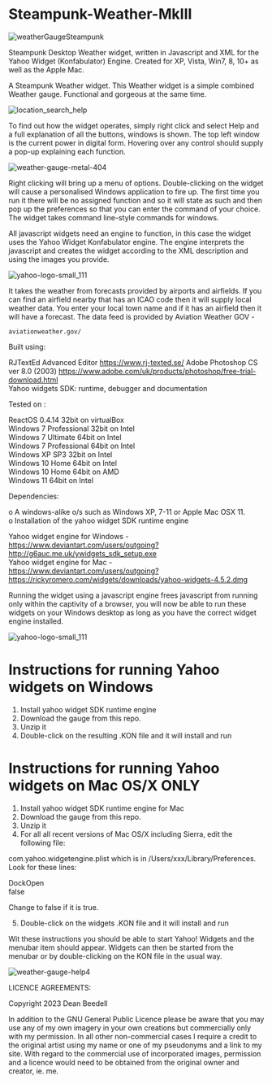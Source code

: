 # Steampunk-Weather-MkIII

![weatherGaugeSteampunk](https://github.com/yereverluvinunclebert/Steampunk-Weather-MkIII/assets/2788342/315839f7-163a-4448-afd2-47f60fa499fa)

Steampunk Desktop Weather widget, written in Javascript and XML for the Yahoo 
Widget (Konfabulator) Engine. Created for XP, Vista, Win7, 8, 10+ as well as the 
Apple Mac.

A Steampunk Weather widget. This Weather widget is a simple combined Weather 
gauge. Functional and gorgeous at the same time.

![location_search_help](https://github.com/yereverluvinunclebert/Steampunk-Weather-MkIII/assets/2788342/1e9f75c8-0d2c-4132-ab8a-b36b29150f9c)

To find out how the widget operates, simply right click and select Help and a 
full explanation of all the buttons, windows is shown. The top left window is 
the current power in digital form. Hovering over any control should supply a 
pop-up explaining each function.

![weather-gauge-metal-404](https://github.com/yereverluvinunclebert/Steampunk-Weather-MkIII/assets/2788342/a6054634-6a21-4d75-b31a-48e87e426c59)

Right clicking will bring up a menu of options. Double-clicking on the widget 
will cause a personalised Windows application to fire up. The first time you run 
it there will be no assigned function and so it will state as such and then pop 
up the preferences so that you can enter the command of your choice. The widget 
takes command line-style commands for windows. 

All javascript widgets need an engine to function, in this case the widget uses 
the Yahoo Widget Konfabulator engine. The engine interprets the javascript and 
creates the widget according to the XML description and using the images you 
provide. 

![yahoo-logo-small_111](https://github.com/yereverluvinunclebert/Steampunk-MediaPlayer-Ywidget/assets/2788342/c5668608-ab57-4665-a332-3bc9b7e07a9f)
 
It takes the weather from forecasts provided by airports and airfields. If you 
can find an airfield nearby that has an ICAO code then it will supply local 
weather data. You enter your local town name and if it has an airfield then it 
will have a forecast. The data feed is provided by Aviation Weather GOV -
 
	aviationweather.gov/  
 
Built using: 

  RJTextEd Advanced Editor  https://www.rj-texted.se/ 
  Adobe Photoshop CS ver 8.0 (2003)  https://www.adobe.com/uk/products/photoshop/free-trial-download.html  
  Yahoo widgets SDK: runtime, debugger and documentation
  
Tested on :

  ReactOS 0.4.14 32bit on virtualBox    
  Windows 7 Professional 32bit on Intel    
  Windows 7 Ultimate 64bit on Intel    
  Windows 7 Professional 64bit on Intel    
  Windows XP SP3 32bit on Intel    
  Windows 10 Home 64bit on Intel    
  Windows 10 Home 64bit on AMD    
  Windows 11 64bit on Intel 
   
 Dependencies:
 
 o A windows-alike o/s such as Windows XP, 7-11 or Apple Mac OSX 11.   
 o Installation of the yahoo widget SDK runtime engine  
 
  Yahoo widget engine for Windows - https://www.deviantart.com/users/outgoing?http://g6auc.me.uk/ywidgets_sdk_setup.exe  
  Yahoo widget engine for Mac - https://www.deviantart.com/users/outgoing?https://rickyromero.com/widgets/downloads/yahoo-widgets-4.5.2.dmg
 
 Running the widget using a javascript engine frees javascript from running only 
 within the captivity of a browser, you will now be able to run these widgets on 
 your Windows desktop as long as you have the correct widget engine installed.
 
![yahoo-logo-small_111](https://github.com/yereverluvinunclebert/Steampunk-MediaPlayer-Ywidget/assets/2788342/c5668608-ab57-4665-a332-3bc9b7e07a9f)
  
 Instructions for running Yahoo widgets on Windows
 =================================================
 
 1. Install yahoo widget SDK runtime engine
 2. Download the gauge from this repo.
 3. Unzip it
 4. Double-click on the resulting .KON file and it will install and run
 
 Instructions for running Yahoo widgets on Mac OS/X ONLY
 ========================================================
 
 1. Install yahoo widget SDK runtime engine for Mac
 2. Download the gauge from this repo.
 3. Unzip it
 4. For all all recent versions of Mac OS/X including Sierra, edit the following 
 file:
 
 com.yahoo.widgetengine.plist which is in /Users/xxx/Library/Preferences. Look 
 for these lines: 
    
   <key>DockOpen</key>  
   <string>false</string>  
 
 Change to false if it is true.
 
 5. Double-click on the widgets .KON file and it will install and run
 
 Wit these instructions you should be able to start Yahoo! Widgets and the 
 menubar item should appear. Widgets can then be started from the menubar or by 
 double-clicking on the KON file in the usual way.
 
![weather-gauge-help4](https://github.com/yereverluvinunclebert/Steampunk-Weather-MkIII/assets/2788342/935f2ade-db07-4a80-9eea-f2b3baed6d48)

 LICENCE AGREEMENTS:
 
 Copyright 2023 Dean Beedell
 
 In addition to the GNU General Public Licence please be aware that you may use
 any of my own imagery in your own creations but commercially only with my
 permission. In all other non-commercial cases I require a credit to the
 original artist using my name or one of my pseudonyms and a link to my site.
 With regard to the commercial use of incorporated images, permission and a
 licence would need to be obtained from the original owner and creator, ie. me.
 



